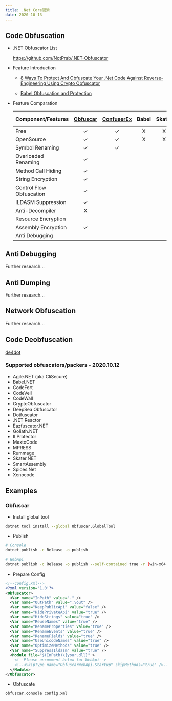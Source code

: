 ```yaml
---
title: .Net Core混淆
date: 2020-10-13
---
```


## Code Obfuscation

- .NET Obfuscator List

  https://github.com/NotPrab/.NET-Obfuscator

- Feature Introduction
  
  - [8 Ways To Protect And Obfuscate Your .Net Code Against Reverse-Engineering Using Crypto Obfuscator](https://www.ssware.com/articles/protect-and-obfuscate-your-dotnet-code-against-reverse-engineering-using-crypto-obfuscator.htm)

  - [Babel Obfuscation and Protection](https://www.babelfor.net/products/babel-obfuscator/)

<!--more-->

- Feature Comparation

  | Component/Features | [Obfuscar](https://docs.obfuscar.com/) | [ConfuserEx](https://mkaring.github.io/ConfuserEx/) | Babel | Skater | .NET Reactor | Dotfuscator |
  | ------- | :-----: | :-----: | :-----: | :-----: | :-----: | :-----: |
  | Free | ✓ | ✓ | X | X | X | X |
  | OpenSource | ✓ | ✓ | X | X | X | X |
  | Symbol Renaming | ✓ |  ✓ |
  | Overloaded Renaming | ✓ |   |
  | Method Call Hiding | ✓ |
  | String Encryption | ✓ |
  | Control Flow Obfuscation | ✓ |
  | ILDASM Suppression | ✓ |
  | Anti-Decompiler | X |
  | Resource Encryption |  |
  | Assembly Encryption | ✓ |
  | Anti Debugging |  |
  
## Anti Debugging

Further research...

## Anti Dumping

Further research...

## Network Obfuscation

Further research...

## Code Deobfuscation

[de4dot](https://github.com/0xd4d/de4dot)

### Supported obfuscators/packers - 2020.10.12

* Agile.NET (aka CliSecure)
* Babel.NET
* CodeFort
* CodeVeil
* CodeWall
* CryptoObfuscator
* DeepSea Obfuscator
* Dotfuscator
* .NET Reactor
* Eazfuscator.NET
* Goliath.NET
* ILProtector
* MaxtoCode
* MPRESS
* Rummage
* Skater.NET
* SmartAssembly
* Spices.Net
* Xenocode

## Examples

### Obfuscar

- Install global tool

``` bash
dotnet tool install --global Obfuscar.GlobalTool
```

- Publish 

``` bash
# Console
dotnet publish -c Release -o publish

# WebApi
dotnet publish -c Release -o publish --self-contained true -r (win-x64|linux-x64|osx-x64)
```

- Prepare Config

``` xml
<!--config.xml-->
<?xml version='1.0'?>
<Obfuscator>
  <Var name="InPath" value="." />
  <Var name="OutPath" value=".\out" />
  <Var name="KeepPublicApi" value="false" />
  <Var name="HidePrivateApi" value="true" />
  <Var name="HideStrings" value="true" />
  <Var name="ReuseNames" value="true" />
  <Var name="RenameProperties" value="true" />
  <Var name="RenameEvents" value="true" />
  <Var name="RenameFields" value="true" />
  <Var name="UseUnicodeNames" value="true" />
  <Var name="OptimizeMethods" value="true" />
  <Var name="SuppressIldasm" value="true" />
  <Module file="$(InPath)\{your.dll}" >
    <!--Please uncomment below for WebApi-->
    <!--<SkipType name="ObfuscarWebApi.Startup" skipMethods="true" />-->
  </Module>
</Obfuscator>
``` 

- Obfuscate

``` bash
obfuscar.console config.xml
``` 
